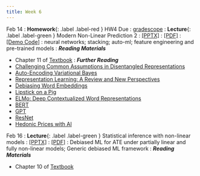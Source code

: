 ```yaml
---
title: Week 6
---
```


Feb 14
: **Homework**{: .label .label-red } HW4 Due
  : [gradescope](https://www.gradescope.com/courses/486969/)
: **Lecture**{: .label .label-green } Modern Non-Linear Prediction 2
  : [[PPTX]](https://github.com/stanford-msande228/winter23/raw/main/MSANDE228_Lecture11_Modern_Nonlinear_Prediction_NNets.pptx)
  : [[PDF]](https://github.com/stanford-msande228/winter23/raw/main/MSANDE228_Lecture11_Modern_Nonlinear_Prediction_NNets.pdf)
  : [[Demo Code]](https://github.com/stanford-msande228/winter23/blob/main/Lecture10-Demo.ipynb)
: neural networks; stacking; auto-ml; feature engineering and pre-trained models
: ***Reading Materials***
- Chapter 11 of [Textbook](https://canvas.stanford.edu/courses/168439/files/folder/Readings)
: ***Further Reading***
- [Challenging Common Assumptions in Disentangled Representations](https://arxiv.org/abs/1811.12359)
- [Auto-Encoding Variational Bayes](https://arxiv.org/abs/1312.6114)
- [Representation Learning: A Review and New Perspectives](https://arxiv.org/abs/1206.5538)
- [Debiasing Word Embeddings](https://arxiv.org/abs/1607.06520)
- [Lipstick on a Pig](https://arxiv.org/abs/1903.03862)
- [ELMo: Deep Contextualized Word Representations](https://arxiv.org/abs/1802.05365)
- [BERT](https://arxiv.org/abs/1810.04805)
- [GPT](https://s3-us-west-2.amazonaws.com/openai-assets/research-covers/language-unsupervised/language_understanding_paper.pdf)
- [ResNet](https://arxiv.org/abs/1512.03385)
- [Hedonic Prices with AI](https://www.cemmap.ac.uk/wp-content/uploads/2021/02/CWP0421-Hedonic-prices-and-quality-adjusted-price-indices-powered-by-AI-1.pdf)

Feb 16
: **Lecture**{: .label .label-green } Statistical inference with non-linear models
  : [[PPTX]](https://github.com/stanford-msande228/winter23/raw/main/MSANDE228_Lecture12_Inference_with_Modern_NonLinear_Methods.pptx)
  : [[PDF]](https://github.com/stanford-msande228/winter23/raw/main/MSANDE228_Lecture12_Inference_with_Modern_NonLinear_Methods.pdf)
: Debiased ML for ATE under partially linear and fully non-linear models; Generic debiased ML framework
: ***Reading Materials***
- Chapter 10 of [Textbook](https://canvas.stanford.edu/courses/168439/files/folder/Readings)
